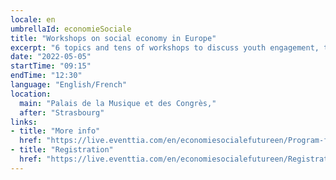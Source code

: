 ```yaml
---
locale: en
umbrellaId: economieSociale
title: "Workshops on social economy in Europe"
excerpt: "6 topics and tens of workshops to discuss youth engagement, transitions, innovation, fundings and policies for social economy in Europe."
date: "2022-05-05"
startTime: "09:15"
endTime: "12:30"
language: "English/French"
location:
  main: "Palais de la Musique et des Congrès,"
  after: "Strasbourg"
links:
- title: "More info"
  href: "https://live.eventtia.com/en/economiesocialefutureen/Program-for-5-6-May"
- title: "Registration"
  href: "https://live.eventtia.com/en/economiesocialefutureen/Registration"
---
```

